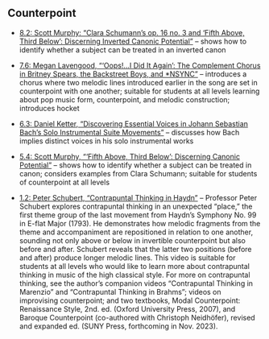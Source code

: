 ## Counterpoint

- [8.2: Scott Murphy: “Clara Schumann’s op. 16 no. 3 and ‘Fifth Above, Third Below’: Discerning Inverted Canonic Potential”](https://www.smt-v.org/archives/volume8.html#clara-schumanns-op-16-no-3-and-fifth-above-third-below-discerning-inverted-canonic-potential) – shows how to identify whether a subject can be treated in an inverted canon

- [7.6: Megan Lavengood, “‘Oops!…I Did It Again’: The Complement Chorus in Britney Spears, the Backstreet Boys, and *NSYNC”](https://www.smt-v.org/archives/volume7.html#oops-i-did-it-again-the-complement-chorus-in-britney-spears-the-backstreet-boys-and-nsync) – introduces a chorus where two melodic lines introduced earlier in the song are set in counterpoint with one another; suitable for students at all levels learning about pop music form, counterpoint, and melodic construction; introduces hocket

- [6.3: Daniel Ketter, “Discovering Essential Voices in Johann Sebastian Bach’s Solo Instrumental Suite Movements”](https://www.smt-v.org/archives/volume6.html#discovering-essential-voices-in-johann-sebastian-bachs-solo-instrumental-suite-movements) – discusses how Bach implies distinct voices in his solo instrumental works

- [5.4: Scott Murphy, “‘Fifth Above, Third Below’: Discerning Canonic Potential”](https://www.smt-v.org/archives/volume5.html#fifth-above-third-below-discerning-canonic-potential) – shows how to identify whether a subject can be treated in canon; considers examples from Clara Schumann; suitable for students of counterpoint at all levels

- [1.2: Peter Schubert, “Contrapuntal Thinking in Haydn”](https://www.smt-v.org/archives/volume1.html#contrapuntal-thinking-in-haydn) – Professor Peter Schubert explores contrapuntal thinking in an unexpected “place,” the first theme group of the last movement from Haydn’s Symphony No. 99 in E-flat Major (1793). He demonstrates how melodic fragments from the theme and accompaniment are repositioned in relation to one another, sounding not only above or below in invertible counterpoint but also before and after. Schubert reveals that the latter two positions (before and after) produce longer melodic lines. This video is suitable for students at all levels who would like to learn more about contrapuntal thinking in music of the high classical style. For more on contrapuntal thinking, see the author’s companion videos “Contrapuntal Thinking in Marenzio” and “Contrapuntal Thinking in Brahms”; videos on improvising counterpoint; and two textbooks, Modal Counterpoint: Renaissance Style, 2nd. ed. (Oxford University Press, 2007), and Baroque Counterpoint (co-authored with Christoph Neidhöfer), revised and expanded ed. (SUNY Press, forthcoming in Nov. 2023).
